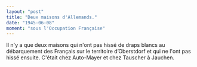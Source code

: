 ```yaml
---
layout: "post"
title: "Deux maisons d'Allemands."
date: "1945-06-08"
moment: "sous l'Occupation Française"
---
```


Il n'y a que deux maisons qui n'ont pas hissé de draps blancs au débarquement des Français sur le territoire d’Oberstdorf et qui ne l'ont pas hissé ensuite. C'était chez Auto-Mayer et chez Tauscher à Jauchen.


<div class="histoire"></div>

<div class="commentaire"></div>
